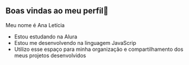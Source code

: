 ## Boas vindas ao meu perfil👋

Meu nome é Ana Letícia

- Estou estudando na Alura
- Estou me desenvolvendo na linguagem JavaScrip
- Utilizo esse espaço para minha organização e compartilhamento dos meus projetos desenvolvidos 
